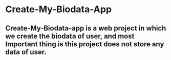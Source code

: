 # Create-My-Biodata-App

## Create-My-Biodata-app is a web project in which we create the biodata of user, and most Important thing is this project does not store any data of user.

